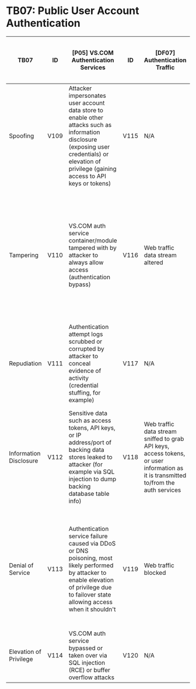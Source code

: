 # TB07: Public User Account Authentication

| TB07                   | ID   | [P05] VS.COM Authentication Services                                                                                                                                                              | ID   | [DF07] Authentication Traffic                                                                                                       | ID   | [DS03] User Account Info and CRM Database                                                                                                                        |
|------------------------|------|---------------------------------------------------------------------------------------------------------------------------------------------------------------------------------------------------|------|-------------------------------------------------------------------------------------------------------------------------------------|------|------------------------------------------------------------------------------------------------------------------------------------------------------------------|
| Spoofing               | V109 | Attacker impersonates user account data store to enable other attacks such as information disclosure (exposing user credentials) or elevation of privilege (gaining access to API keys or tokens) | V115 | N/A                                                                                                                                 | V121 | N/A                                                                                                                                                              |
| Tampering              | V110 | VS.COM auth service container/module tampered with by attacker to always allow access (authentication bypass)                                                                                     | V116 | Web traffic data stream altered                                                                                                     | V122 | Attacker modifies user account info to enable other attacks (resetting user security challenge questions to enable attacker to reset user password, for example) |
| Repudiation            | V111 | Authentication attempt logs scrubbed or corrupted by attacker to conceal evidence of activity (credential stuffing, for example)                                                                  | V117 | N/A                                                                                                                                 | V123 | User data stores' access logs (CRUD operations) scrubbed or corrupted by attacker to conceal evidence of activity                                                |
| Information Disclosure | V112 | Sensitive data such as access tokens, API keys, or IP address/port of backing data stores leaked to attacker (for example via SQL injection to dump backing database table info)                  | V118 | Web traffic data stream sniffed to grab API keys, access tokens, or user information as it is transmitted to/from the auth services | V124 | User account info leaked by attacker, for example the first stage of a ransomware attack (prior to second stage encryption of data stores)                       |
| Denial of Service      | V113 | Authentication service failure caused via DDoS or DNS poisoning, most likely performed by attacker to enable elevation of privilege due to failover state allowing access when it shouldn't       | V119 | Web traffic blocked                                                                                                                 | V125 | User account info databases rendered inaccessible due to internal DDoS attack, ransomware (second stage), or changes to firewall and routing rules               |
| Elevation of Privilege | V114 | VS.COM auth service bypassed or taken over via SQL injection (RCE) or buffer overflow attacks                                                                                                     | V120 | N/A                                                                                                                                 | V126 | N/A                                                                                                                                                              |